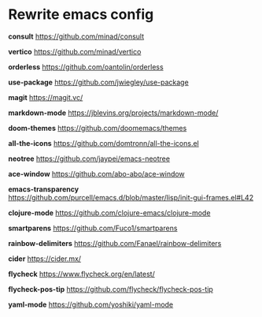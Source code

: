# Rewrite emacs config

**consult** <https://github.com/minad/consult>

**vertico** <https://github.com/minad/vertico>

**orderless** <https://github.com/oantolin/orderless>

**use-package** <https://github.com/jwiegley/use-package>

**magit** <https://magit.vc/>

**markdown-mode** <https://jblevins.org/projects/markdown-mode/>

**doom-themes** <https://github.com/doomemacs/themes>

**all-the-icons** <https://github.com/domtronn/all-the-icons.el>

**neotree** <https://github.com/jaypei/emacs-neotree>

**ace-window** <https://github.com/abo-abo/ace-window>

**emacs-transparency** <https://github.com/purcell/emacs.d/blob/master/lisp/init-gui-frames.el#L42>

**clojure-mode** <https://github.com/clojure-emacs/clojure-mode>

**smartparens** <https://github.com/Fuco1/smartparens>

**rainbow-delimiters** <https://github.com/Fanael/rainbow-delimiters>

**cider** <https://cider.mx/>

**flycheck** <https://www.flycheck.org/en/latest/>

**flycheck-pos-tip** <https://github.com/flycheck/flycheck-pos-tip>

**yaml-mode** <https://github.com/yoshiki/yaml-mode>
